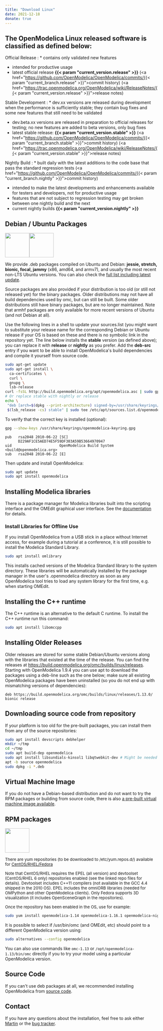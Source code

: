```yaml
---
title: "Download Linux"
date: 2021-12-18
donate: true
---
```


## The OpenModelica Linux released software is classified as defined below:

Official Release
: * contains only validated new features
  * intended for productive usage
  * latest official release **{{< param "current_version.release" >}}** (<a href="https://github.com/OpenModelica/OpenModelica/commits/{{< param "current_branch.release" >}}">commit history</a>) (<a href="https://trac.openmodelica.org/OpenModelica/wiki/ReleaseNotes/{{< param "current_version.release" >}}">release notes</a>)

Stable Development
: * dev.xx versions are released during development when the performance is sufficiently stable; they contain bug fixes and some new features that still need to be validated
  * dev.beta.xx versions are released in preparation to official releases for testing; no new features are added to beta versions, only bug fixes
  * latest stable release: **{{< param "current_version.stable" >}}** (<a href="https://github.com/OpenModelica/OpenModelica/commits/{{< param "current_branch.stable" >}}">commit history</a>) (<a href="https://trac.openmodelica.org/OpenModelica/wiki/ReleaseNotes/{{< param "current_version.stable" >}}">release notes</a>)

Nightly Build
: * built daily with the latest additions to the code base that pass the standard regression tests (<a href="https://github.com/OpenModelica/OpenModelica/commits/{{< param "current_branch.nightly" >}}">commit history</a>)
  * intended to make the latest developments and enhancements available for testers and developers, not for productive usage
  * features that are not subject to regression testing may get broken between one nightly build and the next
  * current nightly builds **{{< param "current_version.nightly" >}}**

## Debian / Ubuntu Packages

<p><img style="vertical-align: baseline;" src="/images/ubuntu-logo.gif" alt="" width="80" height="80" border="0" /><img style="vertical-align: baseline;" src="/images/debian_splash.png" alt="" width="80" height="80" border="0" /></p>

We provide .deb packages compiled on Ubuntu and Debian:
**jessie, stretch, bionic, focal, jammy** (x86, amd64, and armv7), and usually the most recent non-LTS Ubuntu versions. You can also check the <a href="https://build.openmodelica.org/apt/dists/">full list including latest update</a>.

Source packages are also provided if your distribution is too old (or still not released yet) for the binary packages. Older distributions may not have all build dependencies used by omc, but can still be built. Some older distributions still have binary packages, but are no longer maintained. Note that armhf packages are only available for more recent versions of Ubuntu (and not Debian at all).

Use the following lines in a shell to update your sources.list (you might want to substitute your release name for the corresponding Debian or Ubuntu release if your OS is based on these and there is no symbolic link in the repository yet.
The line below installs the **stable** version (as defined above); you can replace it with **release** or **nightly** as you prefer.
Add the **deb-src** entry if you want to be able to install OpenModelica's build dependencies and compile it yourself from source code.

```bash
sudo apt-get update
sudo apt-get install \
  ca-certificates \
  curl \
  gnupg \
  lsb-release
curl -fsSL http://build.openmodelica.org/apt/openmodelica.asc | sudo gpg --dearmor -o /usr/share/keyrings/openmodelica-keyring.gpg
# Or replace stable with nightly or release
echo \
 "deb [arch=$(dpkg --print-architecture) signed-by=/usr/share/keyrings/openmodelica-keyring.gpg] https://build.openmodelica.org/apt \
 $(lsb_release -cs) stable" | sudo tee /etc/apt/sources.list.d/openmodelica.list > /dev/null
```

To verify that the correct key is installed (optional):

```bash
gpg --show-keys /usr/share/keyrings/openmodelica-keyring.gpg
```

```text
pub   rsa2048 2010-06-22 [SC]
      D229AF1CE5AED74E5F59DF303A59B53664970947
uid                      OpenModelica Build System <build@openmodelica.org>
sub   rsa2048 2010-06-22 [E]
```

Then update and install OpenModelica:

```bash
sudo apt update
sudo apt install openmodelica
```

## Installing Modelica libraries

There is a package manager for Modelica libraries built into the scripting interface and the OMEdit graphical user interface. See the <a href="/doc/OpenModelicaUsersGuide/latest/packagemanager.html" style="font-size: 10pt;">documentation</a> for details.

### Install  Libraries for Offline Use

If you install OpenModelica from a USB stick in a place without Internet access, for example during a tutorial at a conference, it is still possible to install the Modelica Standard Library.


```bash
sudo apt install omlibrary
```

This installs cached versions of the Modelica Standard library to the system directory.
These libraries will be automatically installed by the package manager in the user's .openmodelica directory as soon as any OpenModelica tool tries to load any system library for the first time, e.g. when starting OMEdit.

## Installing the C++ runtime

The C++ runtime is an alternative to the default C runtime. To install the C++ runtime run this command:

```bash
sudo apt install libomccpp
```

## Installing Older Releases

Older releases are stored for some stable Debian/Ubuntu versions along with the libraries that existed at the time of the release.
You can find the releases at <a href="https://build.openmodelica.org/omc/builds/linux/releases" style="font-size: 12.16px;">https://build.openmodelica.org/omc/builds/linux/releases</a>.
Starting with OpenModelica 1.9.4 you can use apt to download the packages using a deb-line such as the one below; make sure all existing OpenModelica packages have been uninstalled (so you do not end up with mismatching versions of dependencies):

```text
deb https://build.openmodelica.org/omc/builds/linux/releases/1.13.0/ bionic release
```

## Downloading source code from repository

If your platform is too old for the pre-built packages, you can install them from any of the source repositories:

```bash
sudo apt install devscripts debhelper
mkdir ~/tmp
cd ~/tmp
sudo apt build-dep openmodelica
sudo apt install libsundials-kinsol1 libqtwebkit-dev # Might be needed depending on platform
apt -b source openmodelica
sudo dpkg -i *.deb
```

## Virtual Machine Image

If you do not have a Debian-based distribution and do not want to try the RPM packages or building from source code, there is also <a href="/download/virtual-machine">a pre-built virtual machine image available</a>.

## RPM packages

<p><img style="vertical-align: baseline;" src="/images/rpm-package.png" alt="" width="80" height="80" border="0" /></p>
<p><span style="font-size: 10pt;">There are yum repositories (to be downloaded to /etc/yum.repos.d/) available for <a href="https://build.openmodelica.org/rpm/">CentOS/RHEL/Fedora</a></span></p>
<p><span style="font-size: 10pt;">Note that CentOS/RHEL requires the EPEL (all version) and devtoolset (CentOS/RHEL 6 only) repositories enabled (see the linked repo files for details). Devtoolset includes C++11 compilers (not available in the GCC 4.4 shipped in the 2010 OS). EPEL includes the omniORB libraries (needed for OMPython and other OpenModelica clients). Only Fedora supports 3D visualization (it includes OpenSceneGraph in the repositories).</span></p>
<p><span style="font-size: 10pt;">Once the repository has been enabled in the OS, use for example:

```bash
sudo yum install openmodelica-1.14 openmodelica-1.16.1 openmodelica-nightly
```

It is possible to select if /usr/bin/omc (and OMEdit, etc) should point to a different OpenModelica version using:

```bash
sudo alternatives --config openmodelica
```

You can also use commands like `omc-1.13` or `/opt/openmodelica-1.13/bin/omc` directly if you to try your model using a particular OpenModelica version.

## Source Code

If you can't use deb packages at all, we recommended installing OpenModelica from <a href="/developersresources/source-code">source code</a>.

## Contact

If you have any questions about the installation, feel free to ask either <a href="http://www.ida.liu.se/%7Emarsj/">Martin</a> or the <a href="https://github.com/OpenModelica/OpenModelica">bug tracker</a>.